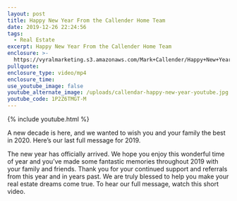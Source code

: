 ```yaml
---
layout: post
title: Happy New Year From the Callender Home Team
date: 2019-12-26 22:24:56
tags:
  - Real Estate
excerpt: Happy New Year From the Callender Home Team
enclosure: >-
  https://vyralmarketing.s3.amazonaws.com/Mark+Callender/Happy+New+Year+From+the+Callender+Home+Team.mp4
pullquote:
enclosure_type: video/mp4
enclosure_time:
use_youtube_image: false
youtube_alternate_image: /uploads/callendar-happy-new-year-youtube.jpg
youtube_code: 1P2Z6TMGT-M
---
```


{% include youtube.html %}

A new decade is here, and we wanted to wish you and your family the best in 2020. Here’s our last full message for 2019.

The new year has officially arrived. We hope you enjoy this wonderful time of year and you’ve made some fantastic memories throughout 2019 with your family and friends. Thank you for your continued support and referrals from this year and in years past. We are truly blessed to help you make your real estate dreams come true. To hear our full message, watch this short video.